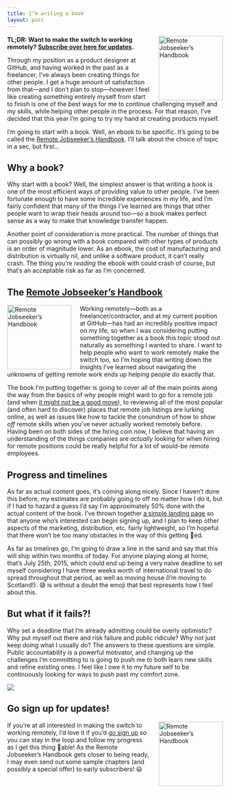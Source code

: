 ```yaml
---
title: I’m writing a book
layout: post
---
```


<a href="http://cobyism.com/remotejobseeker"><img width="150px" align="right" style="margin-left: 20px;" src="http://cobyism.com/remotejobseeker/public/cover.png" alt="Remote Jobseeker’s Handbook"></a>

**TL;DR: Want to make the switch to working remotely? [Subscribe over here for updates](http://cobyism.com/remotejobseeker).**

Through my position as a product designer at GitHub, and having worked in the past as a freelancer, I’ve always been creating things for other people. I get a huge amount of satisfaction from that—and I don’t plan to stop—however I feel like creating something entirely myself from start to finish is one of the best ways for me to continue challenging myself and my skills, while helping other people in the process. For that reason, I’ve decided that this year I’m going to try my hand at creating products myself. 

I’m going to start with a book. Well, an ebook to be specific. It’s going to be called the [Remote Jobseeker’s Handbook](http://cobyism.com/remotejobseeker). I’ll talk about the choice of topic in a sec, but first…

## Why a book?

Why start with a book? Well, the simplest answer is that writing a book is one of the most efficient ways of providing value to other people. I’ve been fortunate enough to have some incredible experiences in my life, and I’m fairly confident that many of the things I’ve learned are things that other people want to wrap their heads around too—so a book makes perfect sense as a way to make that knowledge transfer happen.

Another point of consideration is more practical. The number of things that can possibly go wrong with a book compared with other types of products is an order of magnitude lower. As an ebook, the cost of manufacturing and distribution is virtually nil, and unlike a software product, it can’t really crash. The thing you’re *reading* the ebook with could crash of course, but that’s an acceptable risk as far as I’m concerned.

## The [Remote Jobseeker’s Handbook](http://cobyism.com/remotejobseeker)

<a href="http://cobyism.com/remotejobseeker"><img width="150px" align="left" style="margin-right: 20px;" src="http://cobyism.com/remotejobseeker/public/cover.png" alt="Remote Jobseeker’s Handbook"></a>

Working remotely—both as a freelancer/contractor, and at my current position at GitHub—has had an incredibly positive impact on my life, so when I was considering putting something together as a book this topic stood out naturally as something I wanted to share. I want to help people who want to work remotely make the switch too, so I’m hoping that writing down the insights I’ve learned about navigating the unknowns of getting remote work ends up helping people do exactly that.

The book I’m putting together is going to cover all of the main points along the way from the basics of *why* people might want to go for a remote job (and when [it might not be a good move](http://cobyism.com/blog/remote-guinea-pigs/)), to reviewing all of the most popular (and often hard to discover) places that remote job listings are lurking online, as well as issues like how to tackle the conundrum of how to *show off* remote skills when you’ve never actually worked remotely before. Having been on both sides of the hiring coin now, I believe that having an understanding of the things companies are *actually* looking for when hiring for remote positions could be really helpful for a lot of would-be remote employees.

## Progress and timelines

As far as actual content goes, it’s coming along nicely. Since I haven’t done this before, my estimates are probably going to off no matter how I do it, but if I had to hazard a guess I’d say I’m approximately 50% done with the actual content of the book. I’ve thrown together [a simple landing page](http://cobyism.com/remotejobseeker) so that anyone who’s interested can begin signing up, and I plan to keep other aspects of the marketing, distribution, etc. fairly lightweight, so I’m hopeful that there won’t be too many obstacles in the way of this getting :ship:ed.

As far as timelines go, I’m going to draw a line in the sand and say that this will ship within two months of today. For anyone playing along at home, that’s July 25th, 2015, which could end up being a very naive deadline to set myself considering I have three weeks worth of international travel to do spread throughout that period, as well as moving house (I’m moving to Scotland!). :sweat_smile: is without a doubt the emoji that best represents how I feel about this.

## But what if it fails?!

Why set a deadline that I’m already admitting could be overly optimistic? Why put myself out there and risk failure and public ridicule? Why not just keep doing what I usually do? The answers to these questions are simple. Public accountability is a powerful motivator, and changing up the challenges I’m committing to is going to push me to both learn new skills and refine existing ones. I feel like I owe it to my future self to be continuously looking for ways to push past my comfort zone.

![](https://cloud.githubusercontent.com/assets/296432/7801419/4df8743a-031c-11e5-8f49-bf31e737221e.png)

## Go sign up for updates!

<a href="http://cobyism.com/remotejobseeker"><img width="150px" align="right" style="margin-left: 20px;" src="http://cobyism.com/remotejobseeker/public/cover.png" alt="Remote Jobseeker’s Handbook"></a>

If you’re at all interested in making the switch to working remotely, I’d love it if you’d [go sign up](http://cobyism.com/remotejobseeker) so you can stay in the loop and follow my progress as I get this thing :ship:able! As the Remote Jobseeker’s Handbook gets closer to being ready, I may even send out some sample chapters (and possibly a special offer) to early subscribers! :smiley: